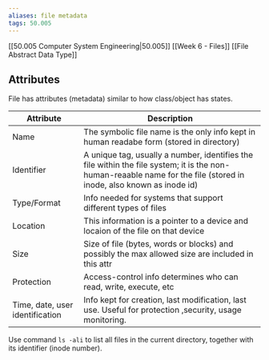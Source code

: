 ```yaml
---
aliases: file metadata
tags: 50.005
---
```

[[50.005 Computer System Engineering|50.005]]
[[Week 6 - Files]]
[[File Abstract Data Type]]

## Attributes
File has attributes (metadata) similar to how class/object has states.

| Attribute                       | Description                                                                                                                                                         |
| ------------------------------- | ------------------------------------------------------------------------------------------------------------------------------------------------------------------- |
| Name                            | The symbolic file name is the only info kept in human readabe form (stored in directory)                                                                            |
| Identifier                      | A unique tag, usually a number, identifies the file within the file system; it is the non-human-reaable name for the file (stored in inode, also known as inode id) |
| Type/Format                     | Info needed for systems that support different types of files                                                                                                       |
| Location                        | This information is a pointer to a device and locaion of the file on that device                                                                                    |
| Size                            | Size of file (bytes, words or blocks) and possibly the max allowed size are included in this attr                                                                   |
| Protection                      | Access-control info determines who can read, write, execute, etc                                                                                                    |
| Time, date, user identification | Info kept for creation, last modification, last use. Useful for protection ,security, usage monitoring.                                                                                                                                                                    |

Use command `ls -ali` to list all files in the current directory, together with its identifier (inode number).
